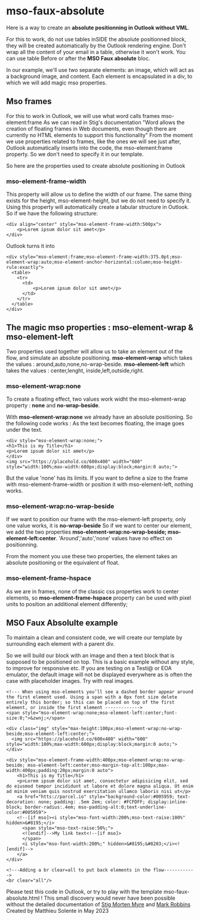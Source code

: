 # mso-faux-absolute

Here is a way to create an **absolute positionning in Outlook without VML**.

For this to work, do not use tables inSIDE the absolute positionned block, they will be created automatically by the Outlook rendering engine. 
Don't wrap all the content of your email in a table, otherwise it won't work. 
You can use table Before or after the **MSO Faux absolute** bloc.

In our example, we'll use two separate elements: an image, which will act as a background image, and content. Each element is encapsulated in a div, to which we will add magic mso properties.

## Mso frames

For this to work in Outlook, we will use what word calls frames
mso-element:frame
As we can read in Stig's documentation
"Word allows the creation of floating frames in Web documents, even though there are currently no HTML elements to support this functionality"
From the moment we use properties related to frames, like the ones we will see just after, Outlook automatically inserts into the code, the mso-element:frame property. So we don't need to specify it in our template.

So here are the properties used to create absolute positioning in Outlook

### mso-element-frame-width 
This property will allow us to define the width of our frame. The same thing exists for the height, mso-element-height, but we do not need to specify it.
Using this property will automatically create a tabular structure in Outlook. So if we have the following structure:

```
<div align="center" style="mso-element-frame-width:500px">
	<p>Lorem ipsum dolor sit amet</p>
</div>
```

Outlook turns it into

```
<div style="mso-element:frame;mso-element-frame-width:375.0pt;mso-element-wrap:auto;mso-element-anchor-horizontal:column;mso-height-rule:exactly">
  <table>
    <tr>
      <td>
	      <p>Lorem ipsum dolor sit amet</p>
      </td>
    </tr>
  </table>
</div>
```

## The magic mso properties : mso-element-wrap & mso-element-left

Two properties used together will allow us to take an element out of the flow, and simulate an absolute positioning.
**mso-element-wrap** which takes the values :  around,auto,none,no-wrap-beside.
**mso-element-left** which takes the values : center,lenght, inside,left,outside,right.

### mso-element-wrap:none
To create a floating effect, two values work widht the mso-element-wrap property : **none** and **no-wrap-beside**.

With **mso-element-wrap:none** we already have an absolute positioning. So the following code works : As the text becomes floating, the image goes under the text.

```
<div style="mso-element-wrap:none;">
<h1>This is my Title</h1>
<p>Lorem ipsum dolor sit amet</p>
</div>
<img src="https://placehold.co/600x400" width="600" style="width:100%;max-width:600px;display:block;margin:0 auto;">
```

But the value 'none' has its limits. If you want to define a size to the frame with mso-element-frame-width or position it with mso-element-left, nothing works.

### mso-element-wrap:no-wrap-beside

If we want to position our frame with the mso-element-left property, only one value works, it is **no-wrap-beside**
So if we want to center our element, we add the two properties **mso-element-wrap:no-wrap-beside; mso-element-left:center**.
'Around','auto','none' values have no effect on positionning.

From the moment you use these two properties, the element takes an absolute positioning or the equivalent of float.

### mso-element-frame-hspace 

As we are in frames, none of the classic css properties work to center elements, so **mso-element-frame-hspace**  property can be used with pixel units to position an additional element differently;

## MSO Faux Absolulte example

To maintain a clean and consistent code, we will create our template by surrounding each element with a parent div.

So we will build our block with an image and then a text block that is supposed to be positioned on top. This is a basic example without any style, to improve for responsive etc. If you are testing on a Testi@ or EOA emulator, the default image will not be displayed everywhere as is often the case with placeholder images. Try with real images.

```
<!--- When using mso-elements you’ll see a dashed border appear around the first element used. Using a span with a 0px font size delete entirely this border; so this can be placed on top of the first element, or inside the first element -------------> 
<span style="mso-element-wrap:none;mso-element-left:center;font-size:0;">&zwnj;</span>

<div class="img" style="max-height:100px;mso-element-wrap:no-wrap-beside;mso-element-left:center;">
  <img src="https://placehold.co/600x400" width="600" style="width:100%;max-width:600px;display:block;margin:0 auto;">
</div>

<div style="mso-element-frame-width:400px;mso-element-wrap:no-wrap-beside; mso-element-left:center;mso-margin-top-alt:100px;max-width:400px;padding:20px;margin:0 auto">
    <h1>This is my Title</h1>
    <p>Lorem ipsum dolor sit amet, consectetur adipisicing elit, sed do eiusmod tempor incididunt ut labore et dolore magna aliqua. Ut enim ad minim veniam quis nostrud exercitation ullamco laboris nisi ut</p>
    <a href="htts://parcel.io" style="background-color:#005959; text-decoration: none; padding: .5em 2em; color: #FCFDFF; display:inline-block; border-radius:.4em; mso-padding-alt:0;text-underline-color:#005959">
    <!--[if mso]><i style="mso-font-width:200%;mso-text-raise:100%" hidden>&#8195;</i>
      <span style="mso-text-raise:50%;">
      <![endif]-->My link text<!--[if mso]>
      </span>
      <i style="mso-font-width:200%;" hidden>&#8195;&#8203;</i><![endif]-->
    </a>
</div>

<!---Adding a br clear=all to put back elements in the flow------------> 
<br clear="all"/>
```


Please test this code in Outlook, or try to play with the template mso-faux-absolute.html !
This small discovery would never have been possible without the detailed documentation of [Stig Morten Myre](https://stigmortenmyre.no/mso/html/concepts/ofconstyletable.htm) and [Mark Robbins](https://www.goodemailcode.com/email-enhancements/mso-styles)
Created by Matthieu Solente in May 2023

